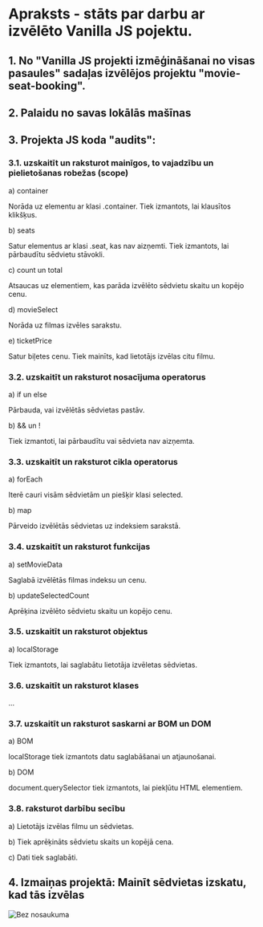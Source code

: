 # Apraksts - stāts par darbu ar izvēlēto Vanilla JS pojektu.

## 1. No "Vanilla JS projekti izmēģināšanai no visas pasaules" sadaļas izvēlējos projektu "movie-seat-booking".
## 2. Palaidu no savas lokālās mašīnas
## 3. Projekta JS koda "audits":
### 3.1. uzskaitīt un raksturot mainīgos, to vajadzību un pielietošanas robežas (scope)

a) container

Norāda uz elementu ar klasi .container. Tiek izmantots, lai klausītos klikšķus.

b) seats

Satur elementus ar klasi .seat, kas nav aizņemti. Tiek izmantots, lai pārbaudītu sēdvietu stāvokli.

c) count un total

Atsaucas uz elementiem, kas parāda izvēlēto sēdvietu skaitu un kopējo cenu.

d) movieSelect

Norāda uz filmas izvēles sarakstu.

e) ticketPrice

Satur biļetes cenu. Tiek mainīts, kad lietotājs izvēlas citu filmu.

### 3.2. uzskaitīt un raksturot nosacījuma operatorus

a) if un else

Pārbauda, vai izvēlētās sēdvietas pastāv.

b) && un ! 

Tiek izmantoti, lai pārbaudītu vai sēdvieta nav aizņemta.

### 3.3. uzskaitīt un raksturot cikla operatorus

a) forEach

Iterē cauri visām sēdvietām un piešķir klasi selected.

b) map

Pārveido izvēlētās sēdvietas uz indeksiem sarakstā.

### 3.4. uzskaitīt un raksturot funkcijas

a) setMovieData

Saglabā izvēlētās filmas indeksu un cenu.

b) updateSelectedCount

Aprēķina izvēlēto sēdvietu skaitu un kopējo cenu.

### 3.5. uzskaitīt un raksturot objektus

a) localStorage

Tiek izmantots, lai saglabātu lietotāja izvēletas sēdvietas.

### 3.6. uzskaitīt un raksturot klases

...

### 3.7. uzskaitīt un raksturot saskarni ar BOM un DOM

a) BOM

localStorage tiek izmantots datu saglabāšanai un atjaunošanai.

b) DOM

document.querySelector tiek izmantots, lai piekļūtu HTML elementiem.

### 3.8. raksturot darbību secību

a) Lietotājs izvēlas filmu un sēdvietas.

b) Tiek aprēķināts sēdvietu skaits un kopējā cena.

c) Dati tiek saglabāti.

## 4. Izmaiņas projektā: Mainīt sēdvietas izskatu, kad tās izvēlas

![Bez nosaukuma](https://github.com/user-attachments/assets/062a02b2-6a47-4b2c-8a12-dc833d34d8bd)






















